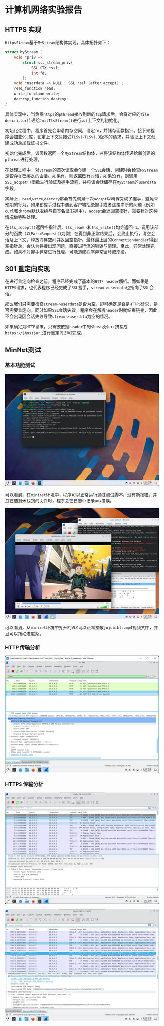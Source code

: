 # 计算机网络实验报告

## HTTPS 实现

`HttpsStream`基于`MyStream`结构体实现，具体拓扑如下：

```C
struct MyStream {
    void *priv => 
        struct ssl_stream_priv{
            SSL_CTX *ssl;
            int fd;
        };
    void *userdata => NULL | SSL *ssl (after accept) ;
    read_function read;
  	write_function write;
  	destroy_function destroy;
}
```

具体实现中，当负责`https`的`pthread`接收到新的`tcp`请求后，会将对应的`file descriptor`传递给`InitTlsStream()`进行`ssl`上下文的初始化。

初始化过程中，程序首先会申请内存空间，设定`fd`，并储存函数指针。接下来程序会加载`SSL`库，设定上下文只接受`TLSv1-TLSv1.3`版本的请求，并验证上下文创建成功后加载证书文件。

初始化完成后，该函数返回一个`MyStream`结构体，并将该结构体传递给新创建的`pthread`进行处理。

在处理过程中，对`Stream`的首次读取会创建一个`SSL`会话，创建时会检查`MyStream`是否存在已绑定的会话。如果有，则返回已有对话，如果没有，则调用`SSL_accpet()`函数进行验证及握手流程，并将该会话储存在`MyStream`的`userdata`字段。

实际上，`read`,`write`,`destory`都会首先调用一次`accept`以确保完成了握手，避免未预期的行为。如果在握手过程中遇到客户端拒绝握手或者连接中断的问题（例如`curl`和`chrome`默认拒绝与自签名证书握手），`accept`会返回空指针，需要针对这种情况做特殊处理。

在`tls_accept()`返回空指针后，`tls_read()`和`tls_write()`均会返回`-1`。调用该部分的函数（以`ParseRequest()`为例）在得到非正常结果后，会终止执行，清空会话及上下文，释放内存空间并返回空指针。最终最上层的`ConnectionHandler`得到空指针后，会认为链接出现问题，直接进行流的销毁与清理。至此，异常处理完成。如果不对握手异常进行处理，可能造成程序异常循环或崩溃。

## 301 重定向实现

在进行重定向检查之前，程序已经完成了基本的`HTTP header`解析。而如果是`HTTPS`请求，也代表程序已经完成了`SSL`握手，`stream->userdata`也指向了`SSL`会话。

那么我们只需要检查`stream->userdata`是否为空，即可确定是否是`HTTPS`请求，是否需要重定向。同时如果`SSL`会话失效，程序会在解析`header`时就结束链接，因此不会出现因会话失效导致`stream->userdata`为空的情况。

如果确定为`HTTP`请求，只需要依据`header`中的`$host`及`$uri`拼接成`https://$host$uri`进行重定向即可完成。

## MinNet测试

### 基本功能测试

![HTTP基本功能检查](./pics/http_check.png)

可以看到，在`mininet`环境中，程序可以正常运行通过测试脚本，没有新报错。并且在遇到未找到的文件时，程序会在日志中记录`404`错误。

![VLC视频播放检查](./pics/mp4play.png)

可以看到，从`mininet`环境中打开的`VLC`可以正常播放`jojobible.mp4`视频文件，并且可以拖动进度条。

### HTTP 传输分析

![HTTP传输分析](./pics/http_part.png)

### HTTPS 传输分析

![TLS握手](./pics/vlc%20handshake.png)

![HTTPS数据流](./pics/https-2pack.png)